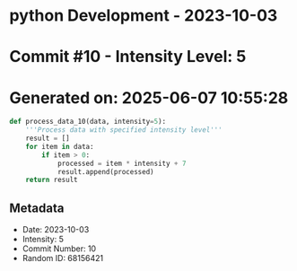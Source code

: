 ﻿# python Development - 2023-10-03
# Commit #10 - Intensity Level: 5
# Generated on: 2025-06-07 10:55:28
```python
def process_data_10(data, intensity=5):
    '''Process data with specified intensity level'''
    result = []
    for item in data:
        if item > 0:
            processed = item * intensity + 7
            result.append(processed)
    return result
```
## Metadata
- Date: 2023-10-03
- Intensity: 5
- Commit Number: 10
- Random ID: 68156421
